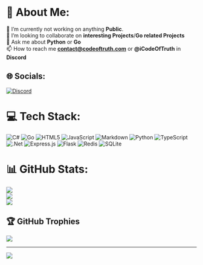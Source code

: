# 💫 About Me:
🔭 I’m currently not working on anything **Public**.<br>👯 I’m looking to collaborate on **interesting Projects**/**Go related Projects**<br>💬 Ask me about **Python** or **Go**<br>📫 How to reach me **contact@codeoftruth.com** or **@iCodeOfTruth** in **Discord**


## 🌐 Socials:
[![Discord](https://img.shields.io/badge/Discord-%237289DA.svg?logo=discord&logoColor=white)](https://discord.com/users/967937774089027634) 

# 💻 Tech Stack:
![C#](https://img.shields.io/badge/c%23-%23239120.svg?style=for-the-badge&logo=c-sharp&logoColor=white) ![Go](https://img.shields.io/badge/go-%2300ADD8.svg?style=for-the-badge&logo=go&logoColor=white) ![HTML5](https://img.shields.io/badge/html5-%23E34F26.svg?style=for-the-badge&logo=html5&logoColor=white) ![JavaScript](https://img.shields.io/badge/javascript-%23323330.svg?style=for-the-badge&logo=javascript&logoColor=%23F7DF1E) ![Markdown](https://img.shields.io/badge/markdown-%23000000.svg?style=for-the-badge&logo=markdown&logoColor=white) ![Python](https://img.shields.io/badge/python-3670A0?style=for-the-badge&logo=python&logoColor=ffdd54) ![TypeScript](https://img.shields.io/badge/typescript-%23007ACC.svg?style=for-the-badge&logo=typescript&logoColor=white) ![.Net](https://img.shields.io/badge/.NET-5C2D91?style=for-the-badge&logo=.net&logoColor=white) ![Express.js](https://img.shields.io/badge/express.js-%23404d59.svg?style=for-the-badge&logo=express&logoColor=%2361DAFB) ![Flask](https://img.shields.io/badge/flask-%23000.svg?style=for-the-badge&logo=flask&logoColor=white) ![Redis](https://img.shields.io/badge/redis-%23DD0031.svg?style=for-the-badge&logo=redis&logoColor=white) ![SQLite](https://img.shields.io/badge/sqlite-%2307405e.svg?style=for-the-badge&logo=sqlite&logoColor=white)
# 📊 GitHub Stats:
![](https://github-readme-stats.vercel.app/api?username=iCodeOfTruth&theme=onedark&hide_border=true&include_all_commits=true&count_private=false)<br/>
![](https://github-readme-streak-stats.herokuapp.com/?user=iCodeOfTruth&theme=onedark&hide_border=true)<br/>
![](https://github-readme-stats.vercel.app/api/top-langs/?username=iCodeOfTruth&theme=onedark&hide_border=true&include_all_commits=true&count_private=false&layout=compact)

## 🏆 GitHub Trophies
![](https://github-profile-trophy.vercel.app/?username=iCodeOfTruth&theme=onedark&no-frame=false&no-bg=false&margin-w=4)

---
[![](https://visitcount.itsvg.in/api?id=iCodeOfTruth&icon=0&color=0)](https://visitcount.itsvg.in)
